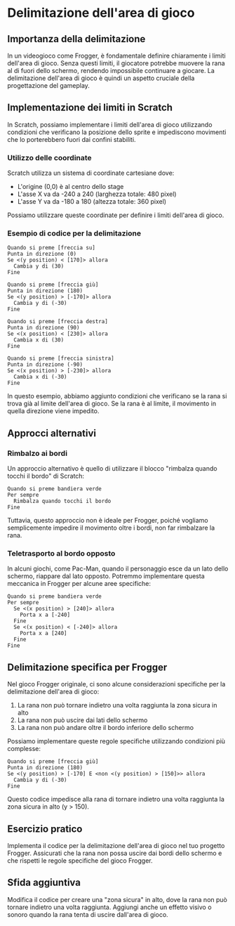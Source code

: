 # Delimitazione dell'area di gioco

## Importanza della delimitazione

In un videogioco come Frogger, è fondamentale definire chiaramente i limiti dell'area di gioco. Senza questi limiti, il giocatore potrebbe muovere la rana al di fuori dello schermo, rendendo impossibile continuare a giocare. La delimitazione dell'area di gioco è quindi un aspetto cruciale della progettazione del gameplay.

## Implementazione dei limiti in Scratch

In Scratch, possiamo implementare i limiti dell'area di gioco utilizzando condizioni che verificano la posizione dello sprite e impediscono movimenti che lo porterebbero fuori dai confini stabiliti.

### Utilizzo delle coordinate

Scratch utilizza un sistema di coordinate cartesiane dove:
- L'origine (0,0) è al centro dello stage
- L'asse X va da -240 a 240 (larghezza totale: 480 pixel)
- L'asse Y va da -180 a 180 (altezza totale: 360 pixel)

Possiamo utilizzare queste coordinate per definire i limiti dell'area di gioco.

### Esempio di codice per la delimitazione

```
Quando si preme [freccia su]
Punta in direzione (0)
Se <(y position) < [170]> allora
  Cambia y di (30)
Fine

Quando si preme [freccia giù]
Punta in direzione (180)
Se <(y position) > [-170]> allora
  Cambia y di (-30)
Fine

Quando si preme [freccia destra]
Punta in direzione (90)
Se <(x position) < [230]> allora
  Cambia x di (30)
Fine

Quando si preme [freccia sinistra]
Punta in direzione (-90)
Se <(x position) > [-230]> allora
  Cambia x di (-30)
Fine
```

In questo esempio, abbiamo aggiunto condizioni che verificano se la rana si trova già al limite dell'area di gioco. Se la rana è al limite, il movimento in quella direzione viene impedito.

## Approcci alternativi

### Rimbalzo ai bordi

Un approccio alternativo è quello di utilizzare il blocco "rimbalza quando tocchi il bordo" di Scratch:

```
Quando si preme bandiera verde
Per sempre
  Rimbalza quando tocchi il bordo
Fine
```

Tuttavia, questo approccio non è ideale per Frogger, poiché vogliamo semplicemente impedire il movimento oltre i bordi, non far rimbalzare la rana.

### Teletrasporto al bordo opposto

In alcuni giochi, come Pac-Man, quando il personaggio esce da un lato dello schermo, riappare dal lato opposto. Potremmo implementare questa meccanica in Frogger per alcune aree specifiche:

```
Quando si preme bandiera verde
Per sempre
  Se <(x position) > [240]> allora
    Porta x a [-240]
  Fine
  Se <(x position) < [-240]> allora
    Porta x a [240]
  Fine
Fine
```

## Delimitazione specifica per Frogger

Nel gioco Frogger originale, ci sono alcune considerazioni specifiche per la delimitazione dell'area di gioco:

1. La rana non può tornare indietro una volta raggiunta la zona sicura in alto
2. La rana non può uscire dai lati dello schermo
3. La rana non può andare oltre il bordo inferiore dello schermo

Possiamo implementare queste regole specifiche utilizzando condizioni più complesse:

```
Quando si preme [freccia giù]
Punta in direzione (180)
Se <(y position) > [-170] E <non <(y position) > [150]>> allora
  Cambia y di (-30)
Fine
```

Questo codice impedisce alla rana di tornare indietro una volta raggiunta la zona sicura in alto (y > 150).

## Esercizio pratico

Implementa il codice per la delimitazione dell'area di gioco nel tuo progetto Frogger. Assicurati che la rana non possa uscire dai bordi dello schermo e che rispetti le regole specifiche del gioco Frogger.

## Sfida aggiuntiva

Modifica il codice per creare una "zona sicura" in alto, dove la rana non può tornare indietro una volta raggiunta. Aggiungi anche un effetto visivo o sonoro quando la rana tenta di uscire dall'area di gioco.
